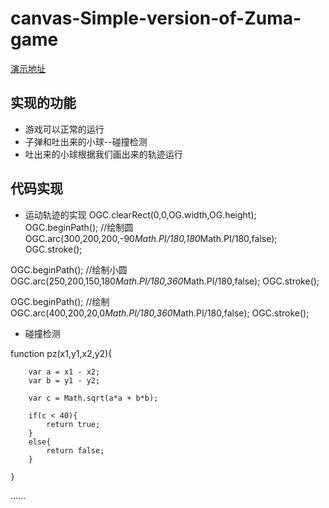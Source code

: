 # canvas-Simple-version-of-Zuma-game

[演示地址](https://526697296.github.io/canvas-Simple-version-of-Zuma-game/)

## 实现的功能

* 游戏可以正常的运行
* 子弹和吐出来的小球--碰撞检测
* 吐出来的小球根据我们画出来的轨迹运行

##  代码实现

* 运动轨迹的实现
OGC.clearRect(0,0,OG.width,OG.height);
OGC.beginPath();
//绘制圆
OGC.arc(300,200,200,-90*Math.PI/180,180*Math.PI/180,false);
OGC.stroke();
		
OGC.beginPath();
//绘制小圆
OGC.arc(250,200,150,180*Math.PI/180,360*Math.PI/180,false);
OGC.stroke();
		
OGC.beginPath();
//绘制
OGC.arc(400,200,20,0*Math.PI/180,360*Math.PI/180,false);
OGC.stroke();

* 碰撞检测

function pz(x1,y1,x2,y2){
		
		var a = x1 - x2;
		var b = y1 - y2;
		
		var c = Math.sqrt(a*a + b*b);
		
		if(c < 40){
			return true;
		}
		else{
			return false;
		}
		
	}
......
